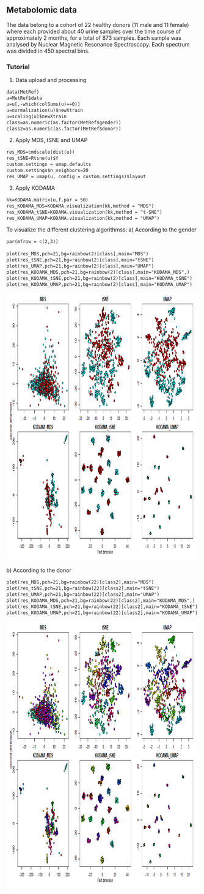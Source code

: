 ## Metabolomic data

The data belong to a cohort of 22 healthy donors (11 male and 11 female) where each provided about 40 urine samples over the time course of approximately 2 months, for a total of 873 samples. Each sample was analysed by Nuclear Magnetic Resonance Spectroscopy. Each spectrum was divided in 450 spectral bins.

### Tutorial

1. Data upload and processing 

```
data(MetRef)
u=MetRef$data
u=u[,-which(colSums(u)==0)]
u=normalization(u)$newXtrain
u=scaling(u)$newXtrain
class=as.numeric(as.factor(MetRef$gender))
class2=as.numeric(as.factor(MetRef$donor))
```

2. Apply MDS, tSNE and UMAP

```
res_MDS=cmdscale(dist(u))
res_tSNE=Rtsne(u)$Y
custom.settings = umap.defaults
custom.settings$n_neighbors=20
res_UMAP = umap(u, config = custom.settings)$layout
```

3. Apply KODAMA

```
kk=KODAMA.matrix(u,f.par = 50)
res_KODAMA_MDS=KODAMA.visualization(kk,method = "MDS")
res_KODAMA_tSNE=KODAMA.visualization(kk,method = "t-SNE")
res_KODAMA_UMAP=KODAMA.visualization(kk,method = "UMAP")
```

To visualize the different clustering algorithmss:
a) According to the gender

```
par(mfrow = c(2,3))

plot(res_MDS,pch=21,bg=rainbow(2)[class],main="MDS")
plot(res_tSNE,pch=21,bg=rainbow(2)[class],main="tSNE")
plot(res_UMAP,pch=21,bg=rainbow(2)[class],main="UMAP")
plot(res_KODAMA_MDS,pch=21,bg=rainbow(2)[class],main="KODAMA_MDS",)
plot(res_KODAMA_tSNE,pch=21,bg=rainbow(2)[class],main="KODAMA_tSNE")
plot(res_KODAMA_UMAP,pch=21,bg=rainbow(2)[class],main="KODAMA_UMAP")

```
<p>
  <p align="center">
    <img src="https://github.com/ebtesam-rashid/KODAMA.Caccio/blob/main/Figures/metab%20kodama%20gender.png" alt="hello-light" height="700" width="800" />
  </p>
</p>

b) According to the donor

```
plot(res_MDS,pch=21,bg=rainbow(22)[class2],main="MDS")
plot(res_tSNE,pch=21,bg=rainbow(22)[class2],main="tSNE")
plot(res_UMAP,pch=21,bg=rainbow(22)[class2],main="UMAP")
plot(res_KODAMA_MDS,pch=21,bg=rainbow(22)[class2],main="KODAMA_MDS",)
plot(res_KODAMA_tSNE,pch=21,bg=rainbow(22)[class2],main="KODAMA_tSNE")
plot(res_KODAMA_UMAP,pch=21,bg=rainbow(22)[class2],main="KODAMA_UMAP")

```
<p>
  <p align="center">
    <img src="https://github.com/ebtesam-rashid/KODAMA.Caccio/blob/main/Figures/metab%20kodama.png" alt="hello-light" height="700" width="800" />
  </p>
</p>


